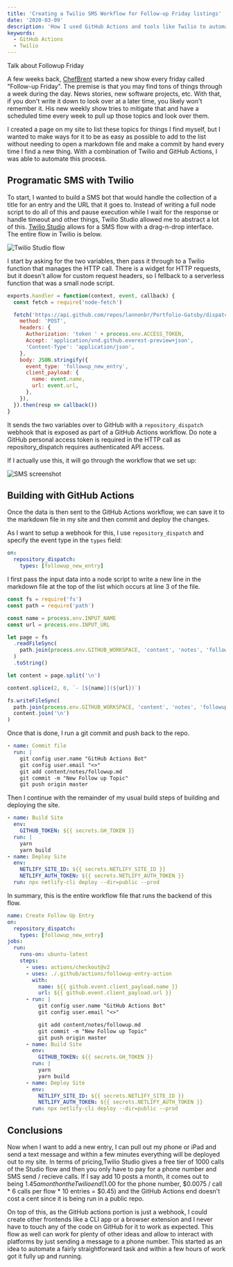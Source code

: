 ```yaml
---
title: 'Creating a Twilio SMS Workflow for Follow-up Friday listings'
date: '2020-03-09'
description: 'How I used GitHub Actions and tools like Twilio to automate the process of adding items to a follow-up list'
keywords:
  - GitHub Actions
  - Twilio
---
```


Talk about Followup Friday

A few weeks back, [ChefBrent](https://twitch.tv/chefbrent) started a new show every friday called "Follow-up Friday". The premise is that you may find tons of things through a week during the day. News stories, new software projects, etc. With that, if you don't write it down to look over at a later time, you likely won't remember it. His new weekly show tries to mitigate that and have a scheduled time every week to pull up those topics and look over them.

I created a page on my site to list these topics for things I find myself, but I wanted to make ways for it to be as easy as possible to add to the list without needing to open a markdown file and make a commit by hand every time I find a new thing. With a combination of Twilio and GitHub Actions, I was able to automate this process.

## Programatic SMS with Twilio

To start, I wanted to build a SMS bot that would handle the collection of a title for an entry and the URL that it goes to. Instead of writing a full node script to do all of this and pause execution while I wait for the response or handle timeout and other things, Twilio Studio allowed me to abstract a lot of this. [Twilio Studio](https://www.twilio.com/studio) allows for a SMS flow with a drag-n-drop interface. The entire flow in Twilio is below.

![Twilio Studio flow](./twilio-studio-flow.png)

I start by asking for the two variables, then pass it through to a Twilio function that manages the HTTP call. There is a widget for HTTP requests, but it doesn't allow for custom request headers, so I fellback to a serverless function that was a small node script.

```js title=function.js
exports.handler = function(context, event, callback) {
  const fetch = require('node-fetch')

  fetch('https://api.github.com/repos/lannonbr/Portfolio-Gatsby/dispatches', {
    method: 'POST',
    headers: {
      Authorization: 'token ' + process.env.ACCESS_TOKEN,
      Accept: 'application/vnd.github.everest-preview+json',
      'Content-Type': 'application/json',
    },
    body: JSON.stringify({
      event_type: 'followup_new_entry',
      client_payload: {
        name: event.name,
        url: event.url,
      },
    }),
  }).then(resp => callback())
}
```

It sends the two variables over to GitHub with a `repository_dispatch` webhook that is exposed as part of a GitHub Actions workflow. Do note a GitHub personal access token is required in the HTTP call as repository_dispatch requires authenticated API access.

If I actually use this, it will go through the workflow that we set up:

![SMS screenshot](./sms.jpg)

## Building with GitHub Actions

Once the data is then sent to the GitHub Actions workflow, we can save it to the markdown file in my site and then commit and deploy the changes.

As I want to setup a webhook for this, I use `repository_dispatch` and specify the event type in the `types` field:

```yaml
on:
  repository_dispatch:
    types: [followup_new_entry]
```

I first pass the input data into a node script to write a new line in the markdown file at the top of the list which occurs at line 3 of the file.

```js title=followup-entry-action/index.js
const fs = require('fs')
const path = require('path')

const name = process.env.INPUT_NAME
const url = process.env.INPUT_URL

let page = fs
  .readFileSync(
    path.join(process.env.GITHUB_WORKSPACE, 'content', 'notes', 'followup.md')
  )
  .toString()

let content = page.split('\n')

content.splice(2, 0, `- [${name}](${url})`)

fs.writeFileSync(
  path.join(process.env.GITHUB_WORKSPACE, 'content', 'notes', 'followup.md'),
  content.join('\n')
)
```

Once that is done, I run a git commit and push back to the repo.

```yaml
- name: Commit file
  run: |
    git config user.name "GitHub Actions Bot"
    git config user.email "<>"
    git add content/notes/followup.md
    git commit -m "New Follow up Topic"
    git push origin master
```

Then I continue with the remainder of my usual build steps of building and deploying the site.

```yaml
- name: Build Site
  env:
    GITHUB_TOKEN: ${{ secrets.GH_TOKEN }}
  run: |
    yarn
    yarn build
- name: Deploy Site
  env:
    NETLIFY_SITE_ID: ${{ secrets.NETLIFY_SITE_ID }}
    NETLIFY_AUTH_TOKEN: ${{ secrets.NETLIFY_AUTH_TOKEN }}
  run: npx netlify-cli deploy --dir=public --prod
```

In summary, this is the entire workflow file that runs the backend of this flow.

```yaml title=followup-entry.yml
name: Create Follow Up Entry
on:
  repository_dispatch:
    types: [followup_new_entry]
jobs:
  run:
    runs-on: ubuntu-latest
    steps:
      - uses: actions/checkout@v2
      - uses: ./.github/actions/followup-entry-action
        with:
          name: ${{ github.event.client_payload.name }}
          url: ${{ github.event.client_payload.url }}
      - run: |
          git config user.name "GitHub Actions Bot"
          git config user.email "<>"

          git add content/notes/followup.md
          git commit -m "New Follow up Topic"
          git push origin master
      - name: Build Site
        env:
          GITHUB_TOKEN: ${{ secrets.GH_TOKEN }}
        run: |
          yarn
          yarn build
      - name: Deploy Site
        env:
          NETLIFY_SITE_ID: ${{ secrets.NETLIFY_SITE_ID }}
          NETLIFY_AUTH_TOKEN: ${{ secrets.NETLIFY_AUTH_TOKEN }}
        run: npx netlify-cli deploy --dir=public --prod
```

## Conclusions

Now when I want to add a new entry, I can pull out my phone or iPad and send a text message and within a few minutes everything will be deployed out to my site. In terms of pricing,Twilio Studio gives a free tier of 1000 calls of the Studio flow and then you only have to pay for a phone number and SMS send / recieve calls. If I say add 10 posts a month, it comes out to being $1.45 a month on the Twilio end ($1.00 for the phone number, $0.0075 / call \* 6 calls per flow \* 10 entries = $0.45) and the GitHub Actions end doesn't cost a cent since it is being run in a public repo.

On top of this, as the GitHub actions portion is just a webhook, I could create other frontends like a CLI app or a browser extension and I never have to touch any of the code on GitHub for it to work as expected. This flow as well can work for plenty of other ideas and allow to interact with platforms by just sending a message to a phone number. This started as an idea to automate a fairly straightforward task and within a few hours of work got it fully up and running.
